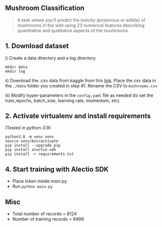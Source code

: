 ## Mushroom Classification

> A task where you'll predict the toxicity (posionous or edible) of mushrooms in the wild using 23 numerical features describing quantitative and qualitative aspects of the mushrooms.

## 1. Download dataset
i) Create a data directory and a log directory.
```
mkdir data
mkdir log
```
ii) Download the .csv data from kaggle from this [link](https://www.kaggle.com/uciml/mushroom-classification). Place the csv data in the `./data` folder you created in step #1. Rename the CSV to `mushrooms.csv`

iii) Modify hyper-parameters in the `config.yaml` file as needed (to set the train_epochs, batch_size, learning rate, momentum, etc)

## 2. Activate virtualenv and install requirements
(Tested in python-3.9)
```
python3.8 -m venv venv
source venv/bin/activate
pip install --upgrade pip
pip install alectio-sdk
pip install -r requirements.txt
```

## 4. Start training with Alectio SDK
- Place token inside main.py
- Run `python main.py`

## Misc
- Total number of records = 8124
- Number of training records = 6499